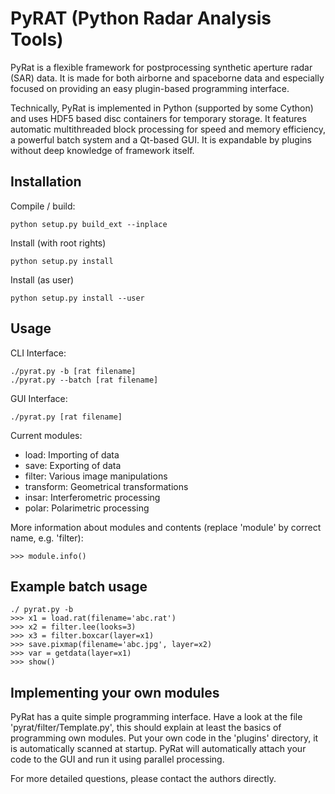 # PyRAT (Python Radar Analysis Tools)

PyRat is a flexible framework for postprocessing synthetic aperture radar (SAR) data. It
is made for both airborne and spaceborne data and especially focused on providing an
easy plugin-based programming interface. 

Technically, PyRat is implemented in Python (supported by some Cython) and uses HDF5 based 
disc containers for temporary storage. It features automatic multithreaded block 
processing for speed and memory efficiency, a powerful batch system and a Qt-based GUI. 
It is expandable by plugins without deep knowledge of framework itself.

## Installation

Compile / build:
    
    python setup.py build_ext --inplace

Install (with root rights)

    python setup.py install

Install (as user)

    python setup.py install --user

## Usage

CLI Interface:

    ./pyrat.py -b [rat filename]
    ./pyrat.py --batch [rat filename]
    
GUI Interface:

    ./pyrat.py [rat filename]

Current modules:
* load:      Importing of data
* save:      Exporting of data
* filter:    Various image manipulations
* transform: Geometrical transformations
* insar:     Interferometric processing
* polar:     Polarimetric processing

More information about modules and contents (replace 'module' by correct name, e.g. 'filter):
    
    >>> module.info()

## Example batch usage

    ./ pyrat.py -b
    >>> x1 = load.rat(filename='abc.rat')
    >>> x2 = filter.lee(looks=3)
    >>> x3 = filter.boxcar(layer=x1)
    >>> save.pixmap(filename='abc.jpg', layer=x2)
    >>> var = getdata(layer=x1)
    >>> show()

## Implementing your own modules

PyRat has a quite simple programming interface. Have a look at the file 'pyrat/filter/Template.py',
this should explain at least the basics of programming own modules. Put your own code
in the 'plugins' directory, it is automatically scanned at startup. PyRat will automatically
attach your code to the GUI and run it using parallel processing.

For more detailed questions, please contact the authors directly.
